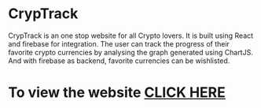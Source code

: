 #  CrypTrack



CrypTrack is an one stop website for all Crypto lovers. It is built using React and firebase for integration. The user can track the progress of their favorite crypto currencies by analysing the graph generated using ChartJS. And with firebase as backend, favorite currencies can be wishlisted. 

# To view the website [CLICK HERE](https://cryptrack-react-firebse.netlify.app/)
